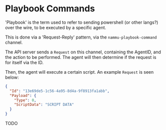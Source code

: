 # Playbook Commands

'Playbook' is the term used to refer to sending powershell (or other langs?) over the wire, to be executed by a specific agent.

This is done via a 'Request-Reply' pattern, via the `nammu-playbook-command` channel.

The API server sends a `Request` on this channel, containing the AgentID, and the action to be performed. 
The agent will then determine if the request is for itself via the ID. 

Then, the agent will execute a certain script. An example `Request` is seen below:

```json
{
  "Id": "13e69de5-1c56-4a95-8d4a-9f8913fa1abb",
  "Payload": {
    "Type": 0,
    "ScriptData": "SCRIPT DATA"
  }
}
```

TODO
